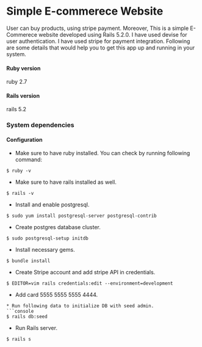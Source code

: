 # Simple E-commerece Website
  User can buy products, using stripe payment. Moreover, This is a simple E-Commerece website developed using Rails 5.2.0. 
  I have used devise for user authentication. 
  I have used stripe for payment integration.
  Following are some details that would help you to get this app up and running in your system.


#### Ruby version
ruby 2.7

#### Rails version
rails 5.2

### System dependencies

#### Configuration
* Make sure to have ruby installed. You can check by running following command:
```console
$ ruby -v
```
* Make sure to have rails installed as well.
```console
$ rails -v
```
* Install and enable postgresql.
```console
$ sudo yum install postgresql-server postgresql-contrib
```
* Create postgres database cluster.
```console
$ sudo postgresql-setup initdb

```
* Install necessary gems.
```console
$ bundle install

```
* Create Stripe account and add stripe API in credentials.
```console
$ EDITOR=vim rails credentials:edit --environment=development

```
* Add card 5555 5555 5555 4444.

```
* Run following data to initialize DB with seed admin.
```console
$ rails db:seed

```
* Run Rails server.
```console
$ rails s

```
